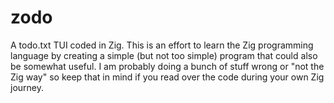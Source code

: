 # zodo

A todo.txt TUI coded in Zig. This is an effort to learn the Zig programming language by creating a simple (but not too simple) program that could also be somewhat useful. I am probably doing a bunch of stuff wrong or "not the Zig way" so keep that in mind if you read over the code during your own Zig journey.
